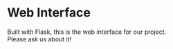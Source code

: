 # Web Interface
Built with Flask, this is the web interface for our project.  
Please ask us about it! 
